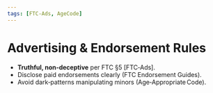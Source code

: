```yaml
---
tags: [FTC‑Ads, AgeCode]
---
```

# Advertising & Endorsement Rules

* **Truthful, non‑deceptive** per FTC §5 [FTC‑Ads].
* Disclose paid endorsements clearly (FTC Endorsement Guides).
* Avoid dark‑patterns manipulating minors (Age‑Appropriate Code).
